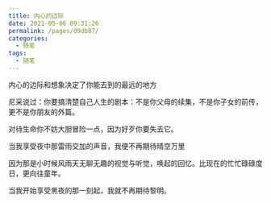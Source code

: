 ```yaml
---
title: 内心的边际
date: 2021-05-06 09:31:26
permalink: /pages/d9db87/
categories:
  - 随笔
tags:
  - 随笔
---
```

内心的边际和想象决定了你能去到的最远的地方

尼采说过：你要搞清楚自己人生的剧本：不是你父母的续集，不是你子女的前传，更不是你朋友的外篇。

对待生命你不妨大胆冒险一点，因为好歹你要失去它。

当我享受夜中那雷雨交加的声音，我便不再期待晴空万里

因为那是小时候风雨天无聊无趣的视觉与听觉，唤起的回忆。比现在的忙忙碌碌度日，更向往童年。

当我开始享受黑夜的那一刻起，我就不再期待黎明。